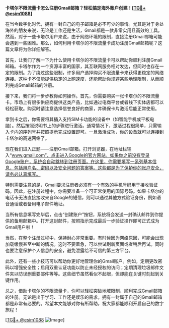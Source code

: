 **卡塔尔不限流量卡怎么注册Gmail邮箱？轻松搞定海外账户创建！[[TG💪+ @esim1088](https://t.me/s/esim1088)]**

在当今数字化时代，拥有一封自己的电子邮箱是必不可少的事情。尤其是对于身处海外的朋友来说，无论是工作还是生活，Gmail都是一款非常实用且高效的工具。然而，对于一些卡塔尔用户来说，由于网络环境的限制，直接注册Gmail邮箱可能会遇到一些困难。那么，如何利用卡塔尔的不限流量卡成功注册Gmail邮箱呢？这篇文章将为你详细解答。

首先，让我们了解一下为什么使用卡塔尔的不限流量卡可以帮助你顺利注册Gmail邮箱。卡塔尔作为一个资源丰富的国家，其互联网服务相对发达，但同时也存在一定的限制。为了绕过这些限制，许多用户选择购买不限流量卡来获得更稳定的网络连接。这种卡不仅能提供稳定的上网速度，还能帮助你规避某些地理限制，从而顺利完成Gmail邮箱的注册。

接下来，我们将一步步教你如何操作。首先，你需要购买一张卡塔尔的不限流量卡。市场上有很多供应商提供这类产品，比如通过电商平台或者线下实体店都可以轻松获取。购买时请注意选择信誉良好的商家，并确保卡片激活后能正常使用。

拿到卡之后，你需要将其插入支持SIM卡功能的设备中（如智能手机或平板电脑）。然后按照说明书上的步骤进行激活。通常情况下，激活过程很简单，只需输入卡内的序列号并按照提示完成设置即可。一旦激活成功，你的设备就可以连接到卡塔尔的高速网络了。

现在我们进入正题——注册Gmail邮箱。打开浏览器，在地址栏输入“www.gmail.com”，点击进入Google的官方网站。如果你之前没有登录Google账户，系统会自动跳转到注册页面。在这里，你需要填写一系列基本信息，包括用户名、密码以及安全问题的答案等。这些都是为了保护你的账户安全，请务必认真填写。

特别需要注意的是，Gmail要求注册者必须有一个有效的手机号码用于接收验证码。因此，在注册过程中，你需要准备一个可正常使用的国际号码。如果卡塔尔的电话卡无法直接接收来自Google的短信，则可以通过其他方式验证身份，例如语音通话或者备用电子邮件地址。

当所有信息填写完毕后，点击“创建账户”按钮，系统将会发送一封确认邮件到你提供的备用邮箱中。打开这封邮件，按照指示完成最后一步验证操作即可正式成为Gmail用户啦！

当然，在整个注册过程中，保持耐心非常重要。有时候因为网络原因，可能会出现加载缓慢甚至中断的情况。这时不要着急，可以尝试刷新页面或者稍后再试。同时也要注意保护个人信息的安全，避免泄露给不可信的第三方平台。

此外，还有一些小技巧可以帮助你更好地管理你的Gmail账户。例如，定期更改密码以增强安全性；启用双重认证功能以防止未经授权的访问；定期清理垃圾邮件文件夹以防误删重要邮件等等。这些细节虽然看似不起眼，但却能在关键时刻起到关键作用。

总之，借助卡塔尔的不限流量卡，你可以轻松突破地域限制，顺利完成Gmail邮箱的注册。无论是出于学习、工作还是娱乐的需求，拥有一封属于自己的Gmail邮箱都是非常有必要的。希望本文能够对你有所帮助，祝大家都能顺利开启自己的数字旅程！

[[TG💪+ @esim1088](https://t.me/s/esim1088) ![Image](https://i.postimg.cc/4NQfJmqS/Snipaste-2025-05-13-00-14-12.png)]
